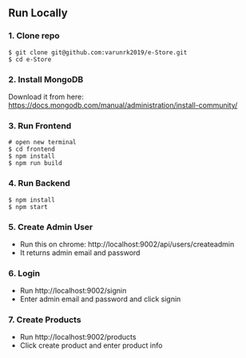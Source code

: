 ## Run Locally

### 1. Clone repo

```
$ git clone git@github.com:varunrk2019/e-Store.git
$ cd e-Store
```

### 2. Install MongoDB

Download it from here: https://docs.mongodb.com/manual/administration/install-community/

### 3. Run Frontend

```
# open new terminal
$ cd frontend
$ npm install
$ npm run build
```

### 4. Run Backend

```
$ npm install
$ npm start
```



### 5. Create Admin User

- Run this on chrome: http://localhost:9002/api/users/createadmin
- It returns admin email and password

### 6. Login

- Run http://localhost:9002/signin
- Enter admin email and password and click signin

### 7. Create Products

- Run http://localhost:9002/products
- Click create product and enter product info

